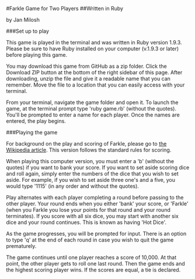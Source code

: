 #Farkle Game for Two Players
##Written in Ruby

by Jan Milosh

###Set up to play

This game is played in the terminal and was written in Ruby version 1.9.3. Please be sure to have Ruby installed on your computer (v.1.9.3 or later) before playing this game.

You may download this game from GitHub as a zip folder. Click the Download ZIP button at the bottom of the right sidebar of this page. After downloading, unzip the file and give it a readable name that you can remember. Move the file to a location that you can easily access with your terminal.

From your terminal, navigate the game folder and open it. To launch the game, at the terminal prompt type 'ruby game.rb' (without the quotes). You'll be prompted to enter a name for each player. Once the names are entered, the play begins.

###Playing the game

For background on the play and scoring of Farkle, please go to [the Wikipedia article](http://en.wikipedia.org/wiki/Farkle "Farkle play and rules"). This version follows the standard rules for scoring.

When playing this computer version, you must enter a 'b' (without the quotes) if you want to bank your score. If you want to set aside scoring dice and roll again, simply enter the numbers of the dice that you wish to set aside. For example, if you wish to set aside three one's and a five, you would type '1115' (in any order and without the quotes).

Play alternates with each player completing a round before passing to the other player. Your round ends when you either 'bank' your score, or 'Farkle' (when you Farkle you lose your points for that round and your round terminates). If you score with all six dice, you may start with another six dice and your round continues. This is known as having 'Hot Dice'.

As the game progresses, you will be prompted for input. There is an option to type 'q' at the end of each round in case you wish to quit the game prematurely.

The game continues until one player reaches a score of 10,000. At that point, the other player gets to roll one last round. Then the game ends and the highest scoring player wins. If the scores are equal, a tie is declared.

